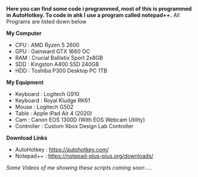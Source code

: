 __Here you can find some code i programmed, most of this is programmed in AutoHotkey. To code in ahk I use a program called notepad++.__
All Programs are listed down below

__My Computer__

- CPU : AMD Ryzen 5 2600
- GPU : Gainward GTX 1660 OC
- RAM : Crucial Ballistix Sport 2x8GB
- SDD : Kingston A400 SSD 240GB
- HDD : Toshiba P300 Desktop PC 1TB

__My Equipment__

- Keyboard : Logitech G910
- Keyboard : Royal Kludge RK61
- Mouse : Logitech G502
- Table : Apple iPad Air 4 (2020)
- Cam : Canon EOS 1300D (With EOS Webcam Utility)
- Controller : Custom Xbox Design Lab Controller

__Download Links__

- AutoHotkey : https://autohotkey.com/
- Notepad++ : https://notepad-plus-plus.org/downloads/

_Some Videos of me showing these scripts coming soon ...._
